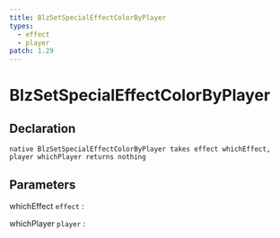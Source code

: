 ```yaml
---
title: BlzSetSpecialEffectColorByPlayer
types:
  - effect
  - player
patch: 1.29
---
```


# BlzSetSpecialEffectColorByPlayer

## Declaration

```jass
native BlzSetSpecialEffectColorByPlayer takes effect whichEffect, player whichPlayer returns nothing
```

## Parameters
whichEffect `effect`
: 

whichPlayer `player`
: 

